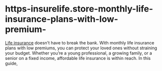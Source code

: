 # https-insurelife.store-monthly-life-insurance-plans-with-low-premium-
[Life insurance](https://insurelife.store/monthly-life-insurance-plans-with-low-premium/) doesn’t have to break the bank. With monthly life insurance plans with low premiums, you can protect your loved ones without straining your budget. Whether you’re a young professional, a growing family, or a senior on a fixed income, affordable life insurance is within reach. In this guide,
